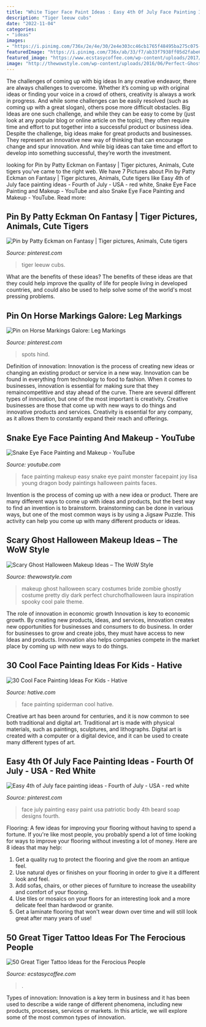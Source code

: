 ```yaml
---
title: "White Tiger Face Paint Ideas : Easy 4th Of July Face Painting Ideas"
description: "Tiger leeuw cubs"
date: "2022-11-04"
categories:
- "ideas"
images:
- "https://i.pinimg.com/736x/2e/4e/30/2e4e303cc46cb1765f48495ba275c075--tiger-art-tiger-cubs.jpg"
featuredImage: "https://i.pinimg.com/736x/ab/33/f7/ab33f7938ff05d2fabe638226230a298.jpg"
featured_image: "https://www.ecstasycoffee.com/wp-content/uploads/2017/04/Tigertattoos-tiger-Blackandgreytattoo.jpg"
image: "http://thewowstyle.com/wp-content/uploads/2016/06/Perfect-Ghost-Halloween-Makeup.jpg"
---
```



The challenges of coming up with big ideas
In any creative endeavor, there are always challenges to overcome. Whether it’s coming up with original ideas or finding your voice in a crowd of others, creativity is always a work in progress. And while some challenges can be easily resolved (such as coming up with a great slogan), others pose more difficult obstacles. Big Ideas are one such challenge, and while they can be easy to come by (just look at any popular blog or online article on the topic), they often require time and effort to put together into a successful product or business idea.
Despite the challenge, big ideas make for great products and businesses. They represent an innovative new way of thinking that can encourage change and spur innovation. And while big ideas can take time and effort to develop into something successful, they’re worth the investment.

	

		
looking for Pin by Patty Eckman on Fantasy | Tiger pictures, Animals, Cute tigers you've came to the right web. We have 7 Pictures about Pin by Patty Eckman on Fantasy | Tiger pictures, Animals, Cute tigers like Easy 4th of July face painting ideas - Fourth of July - USA - red white, Snake Eye Face Painting and Makeup - YouTube and also Snake Eye Face Painting and Makeup - YouTube. Read more:
		
    
## Pin By Patty Eckman On Fantasy | Tiger Pictures, Animals, Cute Tigers

<img loading=lazy src="https://i.pinimg.com/736x/2e/4e/30/2e4e303cc46cb1765f48495ba275c075--tiger-art-tiger-cubs.jpg" onerror="this.onerror=null;this.src='https://tse1.mm.bing.net/th?id=OIP.VvgA3NwdH9b4z4IzOF0HYwHaFL&amp;pid=15.1';" alt="Pin by Patty Eckman on Fantasy | Tiger pictures, Animals, Cute tigers">

_Source: pinterest.com_

>tiger leeuw cubs. 

	

What are the benefits of these ideas?
The benefits of these ideas are that they could help improve the quality of life for people living in developed countries, and could also be used to help solve some of the world's most pressing problems.

    
## Pin On Horse Markings Galore: Leg Markings

<img loading=lazy src="https://i.pinimg.com/736x/ab/33/f7/ab33f7938ff05d2fabe638226230a298.jpg" onerror="this.onerror=null;this.src='https://tse4.mm.bing.net/th?id=OIP.fB7MhsBA02fxZfi9WGVYrwHaFt&amp;pid=15.1';" alt="Pin on Horse Markings Galore: Leg Markings">

_Source: pinterest.com_

>spots hind. 

	

Definition of innovation:
Innovation is the process of creating new ideas or changing an existing product or service in a new way. Innovation can be found in everything from technology to food to fashion. When it comes to businesses, innovation is essential for making sure that they remaincompetitive and stay ahead of the curve. There are several different types of innovation, but one of the most important is creativity. Creative businesses are those that come up with new ways to do things and innovative products and services. Creativity is essential for any company, as it allows them to constantly expand their reach and offerings.

    
## Snake Eye Face Painting And Makeup - YouTube

<img loading=lazy src="http://i.ytimg.com/vi/YMRw2JXTbWI/maxresdefault.jpg" onerror="this.onerror=null;this.src='https://tse2.mm.bing.net/th?id=OIP.mx1lbbbOvqkz1PoNr7HAiQHaEK&amp;pid=15.1';" alt="Snake Eye Face Painting and Makeup - YouTube">

_Source: youtube.com_

>face painting makeup easy snake eye paint monster facepaint joy lisa young dragon body paintings halloween paints faces. 

	

Invention is the process of coming up with a new idea or product. There are many different ways to come up with ideas and products, but the best way to find an invention is to brainstorm. brainstorming can be done in various ways, but one of the most common ways is by using a Jigsaw Puzzle. This activity can help you come up with many different products or ideas.

    
## Scary Ghost Halloween Makeup Ideas – The WoW Style

<img loading=lazy src="http://thewowstyle.com/wp-content/uploads/2016/06/Perfect-Ghost-Halloween-Makeup.jpg" onerror="this.onerror=null;this.src='https://tse1.mm.bing.net/th?id=OIP.ovdOXrYo6TUDS6MFk8fAYwHaLH&amp;pid=15.1';" alt="Scary Ghost Halloween Makeup Ideas – The WoW Style">

_Source: thewowstyle.com_

>makeup ghost halloween scary costumes bride zombie ghostly costume pretty diy dark perfect churchofhalloween laura inspiration spooky cool pale theme. 

	

The role of innovation in economic growth
Innovation is key to economic growth. By creating new products, ideas, and services, innovation creates new opportunities for businesses and consumers to do business. In order for businesses to grow and create jobs, they must have access to new Ideas and products. Innovation also helps companies compete in the market place by coming up with new ways to do things.

    
## 30 Cool Face Painting Ideas For Kids - Hative

<img loading=lazy src="https://hative.com/wp-content/uploads/2014/10/face-painting-ideas-for-kids/20-spiderman.jpg" onerror="this.onerror=null;this.src='https://tse3.mm.bing.net/th?id=OIP.pBAYnvjJaB5QzY49PwPMOAHaJ4&amp;pid=15.1';" alt="30 Cool Face Painting Ideas For Kids - Hative">

_Source: hative.com_

>face painting spiderman cool hative. 

	

Creative art has been around for centuries, and it is now common to see both traditional and digital art. Traditional art is made with physical materials, such as paintings, sculptures, and lithographs. Digital art is created with a computer or a digital device, and it can be used to create many different types of art.

    
## Easy 4th Of July Face Painting Ideas - Fourth Of July - USA - Red White

<img loading=lazy src="https://i.pinimg.com/736x/9b/d0/0a/9bd00a9bca655a1ee7ca27f452ab3da1.jpg" onerror="this.onerror=null;this.src='https://tse2.mm.bing.net/th?id=OIP.rYRt-ALJqF4xz-_rcrUGjwHaKl&amp;pid=15.1';" alt="Easy 4th of July face painting ideas - Fourth of July - USA - red white">

_Source: pinterest.com_

>face july painting easy paint usa patriotic body 4th beard soap designs fourth. 

	

Flooring: A few ideas for improving your flooring without having to spend a fortune.
If you're like most people, you probably spend a lot of time looking for ways to improve your flooring without investing a lot of money. Here are 8 ideas that may help: 
1. Get a quality rug to protect the flooring and give the room an antique feel. 
2. Use natural dyes or finishes on your flooring in order to give it a different look and feel. 
3. Add sofas, chairs, or other pieces of furniture to increase the useability and comfort of your flooring. 
4. Use tiles or mosaics on your floors for an interesting look and a more delicate feel than hardwood or granite. 
5. Get a laminate flooring that won't wear down over time and will still look great after many years of use! 

    
## 50 Great Tiger Tattoo Ideas For The Ferocious People

<img loading=lazy src="https://www.ecstasycoffee.com/wp-content/uploads/2017/04/Tigertattoos-tiger-Blackandgreytattoo.jpg" onerror="this.onerror=null;this.src='https://tse3.mm.bing.net/th?id=OIP.J0SF-XlxEgv1cp0AQ11_oAHaHa&amp;pid=15.1';" alt="50 Great Tiger Tattoo Ideas for the Ferocious People">

_Source: ecstasycoffee.com_

>. 

	

Types of innovation:
Innovation is a key term in business and it has been used to describe a wide range of different phenomena, including new products, processes, services or markets. In this article, we will explore some of the most common types of innovation.

